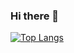 ### Hi there 👋

[![Top Langs](https://github-readme-stats-git-masterrstaa-rickstaa.vercel.app/api/top-langs/?username=anuraghazra&theme=dracula&layout=pie&hide=html,css,glsl)](https://github.com/anuraghazra/github-readme-stats)

<!--
**shangsuru/shangsuru** is a ✨ _special_ ✨ repository because its `README.md` (this file) appears on your GitHub profile.

Here are some ideas to get you started:

- 🔭 I’m currently working on ...
- 🌱 I’m currently learning ...
- 👯 I’m looking to collaborate on ...
- 🤔 I’m looking for help with ...
- 💬 Ask me about ...
- 📫 How to reach me: ...
- 😄 Pronouns: ...
- ⚡ Fun fact: ...
-->

